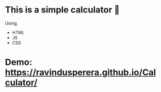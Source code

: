 # This is a simple calculator 🧮

<p>Using,</p>
<ul>
  <li>HTML</li>
  <li>JS</li>
  <li>CSS</li>
</ul>

# Demo:  https://ravindusperera.github.io/Calculator/
